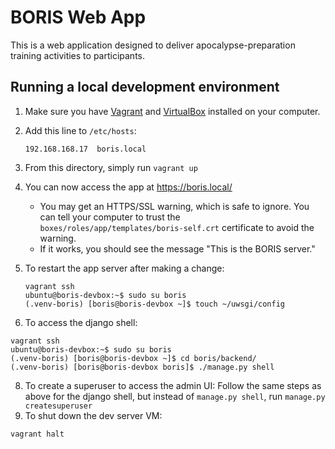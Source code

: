BORIS Web App
=============

This is a web application designed to deliver apocalypse-preparation training
activities to participants.


Running a local development environment
---------------------------------------

1. Make sure you have
[Vagrant](https://www.vagrantup.com/) and
[VirtualBox](https://www.virtualbox.org/) installed on your computer.
2. Add this line to `/etc/hosts`:

    ```
    192.168.168.17  boris.local
    ```
3. From this directory, simply run `vagrant up`
4. You can now access the app at https://boris.local/
   * You may get an HTTPS/SSL warning, which is safe to ignore. You can
     tell your computer to trust the `boxes/roles/app/templates/boris-self.crt`
     certificate to avoid the warning.
   * If it works, you should see the message "This is the BORIS server."
6. To restart the app server after making a change:

    ```
    vagrant ssh
    ubuntu@boris-devbox:~$ sudo su boris 
    (.venv-boris) [boris@boris-devbox ~]$ touch ~/uwsgi/config
    ```

7. To access the django shell:
```
vagrant ssh
ubuntu@boris-devbox:~$ sudo su boris 
(.venv-boris) [boris@boris-devbox ~]$ cd boris/backend/
(.venv-boris) [boris@boris-devbox boris]$ ./manage.py shell
```
8. To create a superuser to access the admin UI: Follow the same steps as above
   for the django shell, but instead of `manage.py shell`, run
   `manage.py createsuperuser`
9. To shut down the dev server VM:
```
vagrant halt
```
